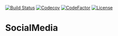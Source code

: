 [![Build Status](https://travis-ci.com/Nalhin/SocialMedia.svg?branch=master)](https://travis-ci.com/Nalhin/SocialMedia)
[![Codecov](https://codecov.io/gh/Nalhin/SocialMedia/branch/master/graph/badge.svg)](https://codecov.io/gh/Nalhin/SocialMedia)
[![CodeFactor](https://www.codefactor.io/repository/github/nalhin/socialmedia/badge)](https://www.codefactor.io/repository/github/nalhin/socialmedia)
[![License](https://img.shields.io/github/license/nalhin/SocialMedia)](LICENSE.md)

# SocialMedia
